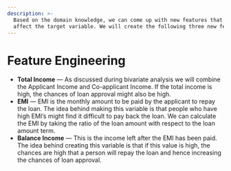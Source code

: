 ```yaml
---
description: >-
  Based on the domain knowledge, we can come up with new features that might
  affect the target variable. We will create the following three new features:
---
```


# Feature Engineering

* **Total Income** — As discussed during bivariate analysis we will combine the Applicant Income and Co-applicant Income. If the total income is high, the chances of loan approval might also be high.
* **EMI** — EMI is the monthly amount to be paid by the applicant to repay the loan. The idea behind making this variable is that people who have high EMI’s might find it difficult to pay back the loan. We can calculate the EMI by taking the ratio of the loan amount with respect to the loan amount term.
* **Balance Income** — This is the income left after the EMI has been paid. The idea behind creating this variable is that if this value is high, the chances are high that a person will repay the loan and hence increasing the chances of loan approval.

